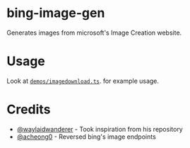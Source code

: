 # bing-image-gen

Generates images from microsoft's Image Creation website.

# Usage

Look at [`demos/imagedownload.ts`](demos/imagedownload.ts). for example usage.

# Credits

- [@waylaidwanderer](https://github.com/waylaidwanderer) - Took inspiration from his repository 
- [@acheong0](https://github.com/acheong0) - Reversed bing's image endpoints
